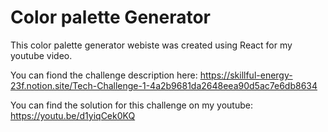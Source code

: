 # Color palette Generator

This color palette generator webiste was created using React for my youtube video. 

You can fiond the challenge description here: https://skillful-energy-23f.notion.site/Tech-Challenge-1-4a2b9681da2648eea90d5ac7e6db8634

You can find the solution for this challenge on my youtube: https://youtu.be/d1yiqCek0KQ
